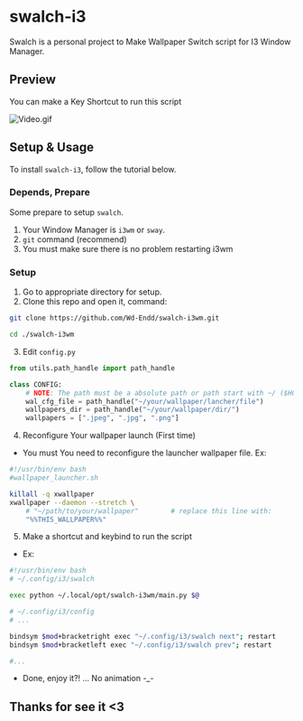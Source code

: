 
# swalch-i3

Swalch is a personal project to Make Wallpaper Switch script for I3 Window Manager.

## Preview

You can make a Key Shortcut to run this script

![Video.gif](https://github.com/Wd-Endd/swalch-i3wm/raw/refs/heads/main/.preview/2025_08_13_07_14_40.gif)

## Setup & Usage

To install ``swalch-i3``, follow the tutorial below.

### Depends, Prepare

Some prepare to setup ``swalch``.

1. Your Window Manager is ``i3wm`` or ``sway``.
2. ``git`` command (recommend)
3. You must make sure there is no problem restarting i3wm

### Setup

1. Go to appropriate directory for setup.
2. Clone this repo and open it, command:
```Bash
git clone https://github.com/Wd-Endd/swalch-i3wm.git

cd ./swalch-i3wm
```
3. Edit ``config.py``
```Python
from utils.path_handle import path_handle

class CONFIG:
    # NOTE: The path must be a absolute path or path start with ~/ ($HOME)
    wal_cfg_file = path_handle("~/your/wallpaper/lancher/file")
    wallpapers_dir = path_handle("~/your/wallpaper/dir/")
    wallpapers = [".jpeg", ".jpg", ".png"]
```
4. Reconfigure Your wallpaper launch (First time)
- You must You need to reconfigure the launcher wallpaper file. Ex:
```Bash
#!/usr/bin/env bash
#wallpaper_launcher.sh

killall -q xwallpaper
xwallpaper --daemon --stretch \
    # "~/path/to/your/wallpaper"        # replace this line with:
    "%%THIS_WALLPAPER%%"
```
5. Make a shortcut and keybind to run the script
- Ex:
```sh
#!/usr/bin/env bash
# ~/.config/i3/swalch

exec python ~/.local/opt/swalch-i3wm/main.py $@

```
```sh
# ~/.config/i3/config
# ...

bindsym $mod+bracketright exec "~/.config/i3/swalch next"; restart
bindsym $mod+bracketleft exec "~/.config/i3/swalch prev"; restart

#...
```
- Done, enjoy it?!        ... No animation -_-

## Thanks for see it <3

